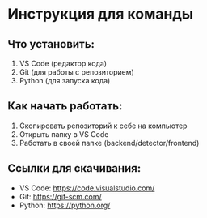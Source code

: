 # Инструкция для команды

## Что установить:
1. VS Code (редактор кода)
2. Git (для работы с репозиторием)
3. Python (для запуска кода)

## Как начать работать:
1. Скопировать репозиторий к себе на компьютер
2. Открыть папку в VS Code
3. Работать в своей папке (backend/detector/frontend)

## Ссылки для скачивания:
- VS Code: https://code.visualstudio.com/
- Git: https://git-scm.com/
- Python: https://python.org/
